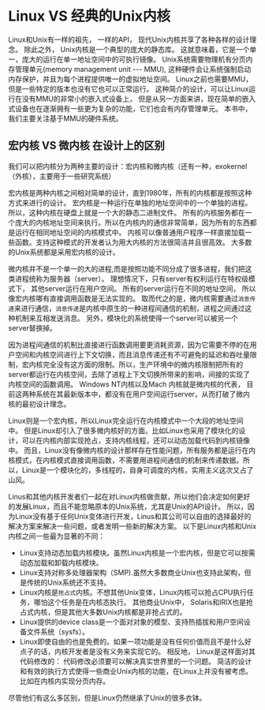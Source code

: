 # Linux VS 经典的Unix内核

Linux和Unix有一样的祖先， 一样的API， 现代Unix内核共享了各种各样的设计理念。 除此之外， Unix内核是一个典型的庞大的静态库。 这就意味着，它是一个单一，庞大的运行在单一地址空间中的可执行镜像。 Unix系统需要物理机有分页内存管理单元(memory management unit --- MMU), 这种硬件会让系统强制启动内存保护，并且为每个进程提供唯一的虚拟地址空间。 Linux之前也需要MMU，但是一些特定的版本也没有它也可以正常运行。 这种简介的设计，可以让Linux运行在没有MMU的非常小的嵌入式设备上， 但是从另一方面来讲，现在简单的嵌入式设备也在逐渐拥有一些更为复杂的功能，它们也会有内存管理单元。 本书中，我们主要关注基于MMU的硬件系统。

## 宏内核 VS 微内核 在设计上的区别

我们可以把内核分为两种主要的设计：宏内核和微内核（还有一种，exokernel（外核），主要用于一些研究系统）

宏内核是两种内核之间相对简单的设计，直到1980年，所有的内核都是按照这种方式来进行的设计。 宏内核是一种运行在单独的地址空间中的一个单独的进程。所以，这种内核在硬盘上就是一个大的静态二进制文件。 所有的内核服务都在一个庞大的内核地址空间来执行。所以在内核内的通信非常简单，因为所有的东西都是运行在相同地址空间的内核模式中。 内核可以像普通用户程序一样直接加载一些函数。支持这种模式的开发者认为用大内核的方法很简洁并且很高效。 大多数的Unix系统都是采用宏内核的设计。

微内核并不是一个单一的大的进程,而是按照功能不同分成了很多进程，我们把这类进程统称为服务器（server）。 理想情况下，只有server有权利运行在特权级模式下， 其他server运行在用户空间。 所有的server运行在不同的地址空间， 所以像宏内核哪有直接调用函数是无法实现的。 取而代之的是，微内核需要通过`消息传递`来进行通信，`消息传递`是内核中原生的一种进程间通信的机制，进程之间通过这种机制来互相发送消息。 另外，模块化的系统使得一个server可以被另一个server替换掉。

因为进程间通信的机制比直接进行函数调用要更消耗资源，因为它需要不停的在用户空间和内核空间进行上下文切换，而且消息传递还有不可避免的延迟和吞吐量限制，宏内核完全没有这方面的限制。所以，生产环境中的微内核限制把所有的server都运行在内核空间，去除了进程上下文切换所带来的影响，间接的实现了内核空间的函数调用。 Windows NT内核以及Mach 内核就是微内核的代表， 目前这两种系统在其最新版本中，都没有在用户空间运行server，从而打破了微内核的最初设计理念。

Linux则是一个宏内核，所以Linux完全运行在内核模式中一个大段的地址空间中。 但是Linux却引入了很多微内核好的方面。比如Linux也采用了模块化的设计，可以在内核内部实现抢占，支持内核线程，还可以动态加载代码到内核镜像中。 而且，Linux没有像微内核的设计那样存在性能问题，所有服务都是运行在内核模式，在内核模式直接调用函数，不需要用进程间通信的机制来传递数据。所以，Linux是一个模块化的，多线程的，自身可调度的内核，实用主义这次又占了山风。

Linus和其他内核开发者们一起在对Linux内核做贡献，所以他们会决定如何更好的发展Linux，而且不能忽略原本的Unix系统，尤其是Unix的API设计。 所以，因为Linux没有基于任何Unix变体进行开发，Linus和其公司可以自由的选择最好的解决方案来解决一些问题，或者发明一些新的解决方案。 以下是Linux内核和Unix内核之间一些最为显著的不同：
+ Linux支持动态加载内核模块。虽然Linux内核是一个宏内核，但是它可以按需动态加载和卸载内核模块。
+ Linux支持对称多处理器架构（SMP).虽然大多数商业Unix也支持此架构，但是传统的Unix系统还不支持。
+ Linux内核是`抢占式`内核。不想其他Unix变体，Linux内核可以抢占CPU执行任务，哪怕这个任务是在内核态执行。 其他商业Unix中， Solaris和IRIX也是抢占式内核，但是其他大多数Unix内核都是非抢占式的。
+ Linux提供的device class是一个面对对象的模型、支持热插拔和用户空间设备文件系统（sysfs）。
+ Linux即使自由的也是免费的。如果一项功能是没有任何价值而且不是什么好点子的话，内核开发者是没有义务来实现它的。 相反地， Linux是这样面对其代码修改的： 代码修改必须要可以解决真实世界里的一个问题。 简洁的设计和有效的执行方式使得一些商业Unix内核的功能，在Linux上并没有被考虑。 比如在内核内实现分页内存。

尽管他们有这么多区别，但是Linux仍然继承了Unix的很多衣钵。